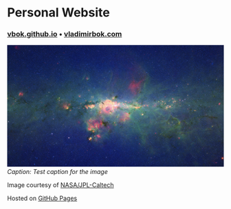 # Personal Website

### [vbok.github.io](https://vbok.github.io/) • [vladimirbok.com](https://vladimirbok.com/)

![Milky Way galaxy](img/background.jpeg)
*Caption: Test caption for the image*

Image courtesy of [NASA/JPL-Caltech](https://commons.wikimedia.org/wiki/File:Stars_Gather_in_%27Downtown%27_Milky_Way.jpg)

Hosted on [GitHub Pages](https://pages.github.com/)
